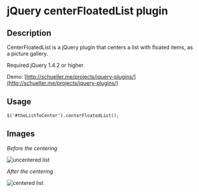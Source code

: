 jQuery centerFloatedList plugin
===============================

Description
-----------
CenterFloatedList is a jQuery plugin that centers a list with floated items, as a picture gallery. 

Required jQuery 1.4.2 or higher.

Demo: [http://schueller.me/projects/jquery-plugins/](http://schueller.me/projects/jquery-plugins/)

Usage
-----

	$('#theListToCenter').centerFloatedList();


Images
-------

*Before the centering*

![uncentered list](https://raw.github.com/tschueller/jquery-centerFloatedList-plugin/master/images/centerFloatedList1.png)	


*After the centering*

![centered list](https://raw.github.com/tschueller/jquery-centerFloatedList-plugin/master/images/centerFloatedList2.png)	